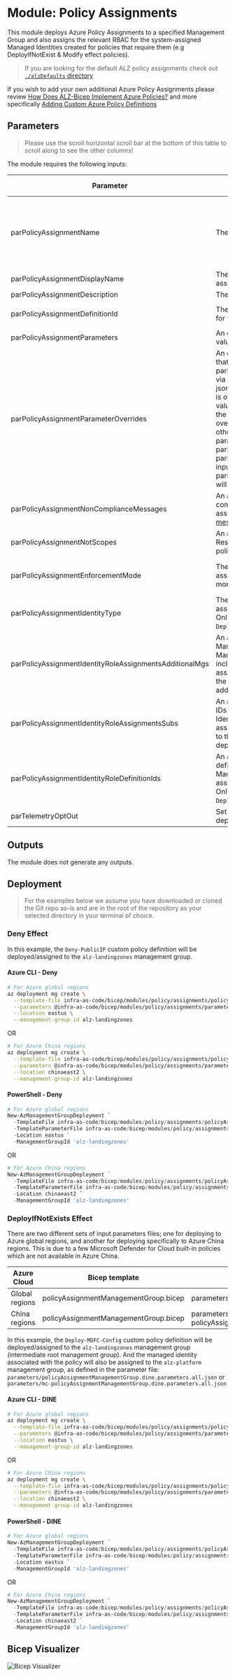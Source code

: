 # Module: Policy Assignments

This module deploys Azure Policy Assignments to a specified Management Group and also assigns the relevant RBAC for the system-assigned Managed Identities created for policies that require them (e.g DeployIfNotExist & Modify effect policies).

> If you are looking for the default ALZ policy assignments check out [`./alzDefaults` directory](alzDefaults/README.md)

If you wish to add your own additional Azure Policy Assignments please review [How Does ALZ-Bicep Implement Azure Policies?](https://github.com/Azure/ALZ-Bicep/wiki/PolicyDeepDive) and more specifically [Adding Custom Azure Policy Definitions](https://github.com/Azure/ALZ-Bicep/wiki/AddingPolicyDefs)

## Parameters

> Please use the scroll horizontal scroll bar at the bottom of this table to scroll along to see the other columns!

The module requires the following inputs:

<!-- markdownlint-disable -->
 | Parameter                                               | Description                                                                                                                                                                                                                                                                                                                                                                                                                                                                                                                                  | Requirement                                                                                                                                                                                                                                  | Example                                                                                                                                                                                                                                      | Default Value |
 | ------------------------------------------------------- | -------------------------------------------------------------------------------------------------------------------------------------------------------------------------------------------------------------------------------------------------------------------------------------------------------------------------------------------------------------------------------------------------------------------------------------------------------------------------------------------------------------------------------------------- | -------------------------------------------------------------------------------------------------------------------------------------------------------------------------------------------------------------------------------------------- | -------------------------------------------------------------------------------------------------------------------------------------------------------------------------------------------------------------------------------------------- | ------------- |
 | parPolicyAssignmentName                                 | The name of the policy assignment.                                                                                                                                                                                                                                                                                                                                                                                                                                                                                                           | Mandatory input. Can only be a maximum of 24 characters in length as per: [Naming rules and restrictions for Azure resources](https://docs.microsoft.com/azure/azure-resource-manager/management/resource-name-rules#microsoftauthorization) | `Deny-Public-IP`                                                                                                                                                                                                                             | None          |
 | parPolicyAssignmentDisplayName                          | The display name of the policy assignment                                                                                                                                                                                                                                                                                                                                                                                                                                                                                                    | Mandatory input                                                                                                                                                                                                                              | `Deny the creation of Public IPs`                                                                                                                                                                                                            | None          |
 | parPolicyAssignmentDescription                          | The description of the policy assignment                                                                                                                                                                                                                                                                                                                                                                                                                                                                                                     | Mandatory input                                                                                                                                                                                                                              | `This policy denies creation of Public IPs under the assigned scope.`                                                                                                                                                                        | None          |
 | parPolicyAssignmentDefinitionId                         | The policy definition ID (full resource ID) for the policy to be assigned.                                                                                                                                                                                                                                                                                                                                                                                                                                                                   | Mandatory input                                                                                                                                                                                                                              | `/providers/Microsoft.Authorization/policyDefinitions/9d0a794f-1444-4c96-9534-e35fc8c39c91` (built-in) or `/providers/Microsoft.Management/managementgroups/alz/providers/Microsoft.Authorization/policyDefinitions/Deny-Public-IP` (custom) | None          |
 | parPolicyAssignmentParameters                           | An object containing the parameter values for the policy to be assigned.                                                                                                                                                                                                                                                                                                                                                                                                                                                                     | Mandatory input                                                                                                                                                                                                                              | `{"value":{"emailSecurityContact":{"value":"security_contact@replace_me"}}}`                                                                                                                                                                 | `{}`          |
 | parPolicyAssignmentParameterOverrides                   | An object containing parameter values that override those provided to parPolicyAssignmentParameters, usually via a JSON file and json(loadTextContent(FILE_PATH)). This is only useful when wanting to take values from a source like a JSON file for the majority of the parameters but override specific parameter inputs from other sources or hardcoded. If duplicate parameters exist between parPolicyAssignmentParameters & parPolicyAssignmentParameterOverrides, inputs provided to parPolicyAssignmentParameterOverrides will win. | Not mandatory                                                                                                                                                                                                                                | `{"value":{"emailSecurityContact":{"value":"different_contact@replace_me"}}}`                                                                                                                                                                | `{}`          |
 | parPolicyAssignmentNonComplianceMessages                | An array containing object/s for the non-compliance messages for the policy to be assigned. See [Non-compliance messages](https://docs.microsoft.com/azure/governance/policy/concepts/assignment-structure#non-compliance-messages) for more details on use.                                                                                                                                                                                                                                                                                 | Mandatory input                                                                                                                                                                                                                              | `[{"message":"Default message"}]`                                                                                                                                                                                                            | `[]`          |
 | parPolicyAssignmentNotScopes                            | An array containing a list of scope Resource IDs to be excluded for the policy assignment.                                                                                                                                                                                                                                                                                                                                                                                                                                                   | Mandatory input                                                                                                                                                                                                                              | `["/providers/Microsoft.Management/managementgroups/alz","/providers/Microsoft.Management/managementgroups/alz-sandbox"]`                                                                                                                    | `[]`          |
 | parPolicyAssignmentEnforcementMode                      | The enforcement mode for the policy assignment. See [Enforcement Mode](https://aka.ms/EnforcementMode) for more details on use.                                                                                                                                                                                                                                                                                                                                                                                                              | Not mandatory. Will only allow values of `Default` or `DoNotEnforce`                                                                                                                                                                         | `Default`                                                                                                                                                                                                                                    | `Default`     |
 | parPolicyAssignmentIdentityType                         | The type of identity to be created and associated with the policy assignment. Only required for `Modify` and `DeployIfNotExists` policy effects                                                                                                                                                                                                                                                                                                                                                                                              | Not mandatory. Will only allow values of `None` or `SystemAssigned`                                                                                                                                                                          | `None`                                                                                                                                                                                                                                       |
 | parPolicyAssignmentIdentityRoleAssignmentsAdditionalMgs | An array containing a list of additional Management Group IDs (as the Management Group deployed to is included automatically) that the System-assigned Managed Identity, associated to the policy assignment, will be assigned to additionally.                                                                                                                                                                                                                                                                                              | Not mandatory                                                                                                                                                                                                                                | `["alz","alz-sandbox"]`                                                                                                                                                                                                                      | `[]`          |
 | parPolicyAssignmentIdentityRoleAssignmentsSubs          | An array containing a list of Subscription IDs that the System-assigned Managed Identity associated to the policy assignment will be assigned to in addition to the Management Group the policy is deployed/assigned to.                                                                                                                                                                                                                                                                                                                     | Not mandatory                                                                                                                                                                                                                                | `["d4417fe6-3370-48e2-ab38-c7b926526fe7","fbec3ec1-292a-4207-831c-bd62fdb7b468"]`                                                                                                                                                            | `[]`          |
 | parPolicyAssignmentIdentityRoleDefinitionIds            | An array containing a list of RBAC role definition IDs to be assigned to the Managed Identity that is created and associated with the policy assignment. Only required for `Modify` and `DeployIfNotExists` policy effects                                                                                                                                                                                                                                                                                                                   | Not mandatory. But required for a `Modify` and `DeployIfNotExists` policy effect assignment.                                                                                                                                                 | `alz`                                                                                                                                                                                                                                        | `[]`          |
 | parTelemetryOptOut                                      | Set Parameter to true to Opt-out of deployment telemetry                                                                                                                                                                                                                                                                                                                                                                                                                                                                                     | Mandatory input, default: `false`                                                                                                                                                                                                            | `false`                                                                                                                                                                                                                                      | `false`       |
<!-- markdownlint-restore -->

## Outputs

The module does not generate any outputs.

## Deployment

> For the examples below we assume you have downloaded or cloned the Git repo as-is and are in the root of the repository as your selected directory in your terminal of choice.

### Deny Effect

In this example, the `Deny-PublicIP` custom policy definition will be deployed/assigned to the `alz-landingzones` management group.

#### Azure CLI - Deny

```bash
# For Azure global regions
az deployment mg create \
  --template-file infra-as-code/bicep/modules/policy/assignments/policyAssignmentManagementGroup.bicep \
  --parameters @infra-as-code/bicep/modules/policy/assignments/parameters/policyAssignmentManagementGroup.deny.parameters.all.json \
  --location eastus \
  --management-group-id alz-landingzones
```
OR
```bash
# For Azure China regions
az deployment mg create \
  --template-file infra-as-code/bicep/modules/policy/assignments/policyAssignmentManagementGroup.bicep \
  --parameters @infra-as-code/bicep/modules/policy/assignments/parameters/policyAssignmentManagementGroup.deny.parameters.all.json \
  --location chinaeast2 \
  --management-group-id alz-landingzones
```

#### PowerShell - Deny

```powershell
# For Azure global regions
New-AzManagementGroupDeployment `
  -TemplateFile infra-as-code/bicep/modules/policy/assignments/policyAssignmentManagementGroup.bicep `
  -TemplateParameterFile infra-as-code/bicep/modules/policy/assignments/parameters/policyAssignmentManagementGroup.deny.parameters.all.json `
  -Location eastus `
  -ManagementGroupId 'alz-landingzones'
```
OR
```powershell
# For Azure China regions
New-AzManagementGroupDeployment `
  -TemplateFile infra-as-code/bicep/modules/policy/assignments/policyAssignmentManagementGroup.bicep `
  -TemplateParameterFile infra-as-code/bicep/modules/policy/assignments/parameters/policyAssignmentManagementGroup.deny.parameters.all.json `
  -Location chinaeast2 `
  -ManagementGroupId 'alz-landingzones'
```

### DeployIfNotExists Effect

There are two different sets of input parameters files; one for deploying to Azure global regions, and another for deploying specifically to Azure China regions. This is due to a few Microsoft Defender for Cloud built-in policies which are not available in Azure China.

 | Azure Cloud    | Bicep template                        | Input parameters file                                           |
 | -------------- | ------------------------------------- | --------------------------------------------------------------- |
 | Global regions | policyAssignmentManagementGroup.bicep | parameters/policyAssignmentManagementGroup.dine.parameters.all.json    |
 | China regions  | policyAssignmentManagementGroup.bicep | parameters/mc-policyAssignmentManagementGroup.dine.parameters.all.json |


In this example, the `Deploy-MDFC-Config` custom policy definition will be deployed/assigned to the `alz-landingzones` management group (intermediate root management group). And the managed identity associated with the policy will also be assigned to the `alz-platform` management group, as defined in the parameter file: `parameters/policyAssignmentManagementGroup.dine.parameters.all.json` or `parameters/mc-policyAssignmentManagementGroup.dine.parameters.all.json`
#### Azure CLI - DINE

```bash
# For Azure global regions
az deployment mg create \
  --template-file infra-as-code/bicep/modules/policy/assignments/policyAssignmentManagementGroup.bicep \
  --parameters @infra-as-code/bicep/modules/policy/assignments/parameters/policyAssignmentManagementGroup.dine.parameters.all.json \
  --location eastus \
  --management-group-id alz-landingzones
```
OR
```bash
# For Azure China regions
az deployment mg create \
  --template-file infra-as-code/bicep/modules/policy/assignments/policyAssignmentManagementGroup.bicep \
  --parameters @infra-as-code/bicep/modules/policy/assignments/parameters/mc-policyAssignmentManagementGroup.dine.parameters.all.json \
  --location chinaeast2 \
  --management-group-id alz-landingzones
```

#### PowerShell - DINE

```powershell
# For Azure global regions
New-AzManagementGroupDeployment `
  -TemplateFile infra-as-code/bicep/modules/policy/assignments/policyAssignmentManagementGroup.bicep `
  -TemplateParameterFile infra-as-code/bicep/modules/policy/assignments/parameters/policyAssignmentManagementGroup.dine.parameters.all.json `
  -Location eastus `
  -ManagementGroupId 'alz-landingzones'
```
OR
```powershell
# For Azure China regions
New-AzManagementGroupDeployment `
  -TemplateFile infra-as-code/bicep/modules/policy/assignments/policyAssignmentManagementGroup.bicep `
  -TemplateParameterFile infra-as-code/bicep/modules/policy/assignments/parameters/mc-policyAssignmentManagementGroup.dine.parameters.all.json `
  -Location chinaeast2 `
  -ManagementGroupId 'alz-landingzones'
```

## Bicep Visualizer

![Bicep Visualizer](media/bicepVisualizer.png "Bicep Visualizer")
